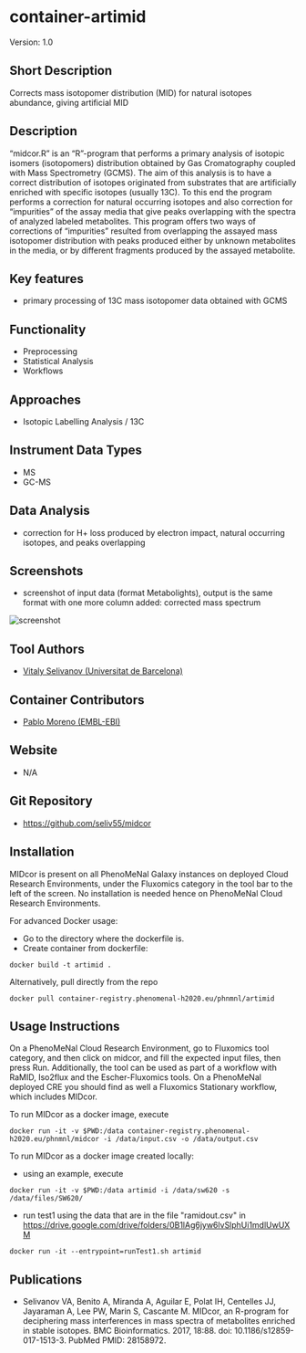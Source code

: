 # container-artimid

Version: 1.0

## Short Description

Corrects mass isotopomer distribution (MID) for natural isotopes abundance, giving artificial MID

## Description

“midcor.R” is an “R”-program that performs a primary analysis of isotopic isomers (isotopomers) distribution obtained by Gas Cromatography coupled with Mass Spectrometry (GCMS). The aim of this analysis is to have a correct distribution of isotopes originated from substrates that are artificially enriched with specific isotopes (usually 13C). To this end the program performs a correction for natural occurring isotopes and also correction for “impurities” of the assay media that give peaks overlapping with the spectra of analyzed labeled metabolites. This program offers two ways of corrections of “impurities” resulted from overlapping the assayed mass isotopomer distribution with peaks produced either by unknown metabolites in the media, or by different fragments produced by the assayed metabolite. 

## Key features

- primary processing of 13C mass isotopomer data obtained with GCMS

## Functionality

- Preprocessing
- Statistical Analysis
- Workflows

## Approaches

- Isotopic Labelling Analysis / 13C
    
## Instrument Data Types

- MS
- GC-MS

## Data Analysis

- correction for H+ loss produced by electron impact, natural occurring isotopes, and peaks overlapping

## Screenshots

- screenshot of input data (format Metabolights), output is the same format with one more column added: corrected mass spectrum

![screenshot](Screenshot.png)

## Tool Authors

- [Vitaly Selivanov (Universitat de Barcelona)](https://github.com/seliv55)

## Container Contributors

- [Pablo Moreno (EMBL-EBI)](https://github.com/pcm32)

## Website

- N/A

## Git Repository

- https://github.com/seliv55/midcor

## Installation  
  
MIDcor is present on all PhenoMeNal Galaxy instances on deployed Cloud Research Environments, under the Fluxomics category in the tool bar to the left of the screen. No installation is needed hence on PhenoMeNal Cloud Research Environments.

For advanced Docker usage:

- Go to the directory where the dockerfile is.
- Create container from dockerfile:

```
docker build -t artimid .
```

Alternatively, pull directly from the repo 

```
docker pull container-registry.phenomenal-h2020.eu/phnmnl/artimid
```


## Usage Instructions

On a PhenoMeNal Cloud Research Environment, go to Fluxomics tool category, and then click on midcor, and fill the expected input files, then press Run. Additionally, the tool can be used as part of a workflow with RaMID, Iso2flux and the Escher-Fluxomics tools. On a PhenoMeNal deployed CRE you should find as well a Fluxomics Stationary workflow, which includes MIDcor.

To run MIDcor as a docker image, execute
 
```
docker run -it -v $PWD:/data container-registry.phenomenal-h2020.eu/phnmnl/midcor -i /data/input.csv -o /data/output.csv
```

To run MIDcor as a docker image created locally:

- using an example, execute

```
docker run -it -v $PWD:/data artimid -i /data/sw620 -s /data/files/SW620/ 
```

- run test1 using the data that are in the file "ramidout.csv" in https://drive.google.com/drive/folders/0B1lAg6jyw6lvSlphUi1mdlUwUXM
 
```
docker run -it --entrypoint=runTest1.sh artimid
```


## Publications

- Selivanov VA, Benito A, Miranda A, Aguilar E, Polat IH, Centelles JJ, Jayaraman A, Lee PW, Marin S, Cascante M. MIDcor, an R-program for deciphering
mass interferences in mass spectra of metabolites enriched in stable isotopes. BMC Bioinformatics. 2017, 18:88. doi: 10.1186/s12859-017-1513-3. PubMed
PMID: 28158972.

